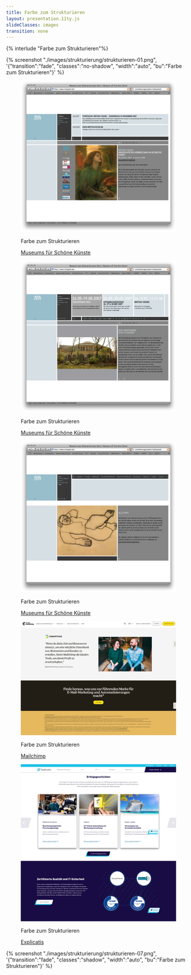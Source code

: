 ```yaml
---
title: Farbe zum Strukturieren
layout: presentation.11ty.js
slideClasses: images
transition: none
---
```


{% interlude "Farbe zum Strukturieren"%}

{% screenshot "./images/strukturierung/strukturieren-01.png", '{"transition":"fade", "classes":"no-shadow", "width":"auto", "bu":"Farbe zum Strukturieren"}' %}

<section class="image screenshot no-shadow">
  <figure>
    <img src="./images/strukturierung/strukturieren-02.png">
    <figcaption class="bu">
      <p>Farbe zum Strukturieren</p>
      <p class="credit">
        <a href="https://www.mskgent.be/" target="_blank">Museums für Schöne Künste</a>
      </p> 
    </figcaption>
  </figure>
</section>

<section class="image screenshot no-shadow">
  <figure>
    <img src="./images/strukturierung/strukturieren-03.png">
    <figcaption class="bu">
      <p>Farbe zum Strukturieren</p>
      <p class="credit">
        <a href="https://www.mskgent.be/" target="_blank">Museums für Schöne Künste</a>
      </p> 
    </figcaption>
  </figure>
</section>

<section class="image screenshot no-shadow">
  <figure>
    <img src="./images/strukturierung/strukturieren-04.png">
    <figcaption class="bu">
      <p>Farbe zum Strukturieren</p>
      <p class="credit">
        <a href="https://www.mskgent.be/" target="_blank">Museums für Schöne Künste</a>
      </p> 
    </figcaption>
  </figure>
</section>

<section class="image screenshot shadow">
  <figure>
    <img src="./images/strukturierung/strukturieren-08.png">
    <figcaption class="bu">
      <p>Farbe zum Strukturieren</p>
      <p class="credit">
        <a href="https://mailchimp.com/de/" target="_blank">Mailchimp</a>
      </p> 
    </figcaption>
  </figure>
</section>

<section class="image screenshot shadow">
  <figure>
    <img src="./images/strukturierung/strukturieren-09.png">
    <figcaption class="bu">
      <p>Farbe zum Strukturieren</p>
      <p class="credit">
        <a href="https://www.explicatis.com" target="_blank">Explicatis</a>
      </p> 
    </figcaption>
  </figure>
</section>

{% screenshot "./images/strukturierung/strukturieren-07.png", '{"transition":"fade", "classes":"shadow", "width":"auto", "bu":"Farbe zum Strukturieren"}' %}